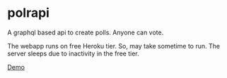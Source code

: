 # polrapi
A graphql based api to create polls. Anyone can vote.

The webapp runs on free Heroku tier. So, may take sometime to run. The server sleeps due to inactivity in the free tier.

[Demo](https://polrr.herokuapp.com/)
